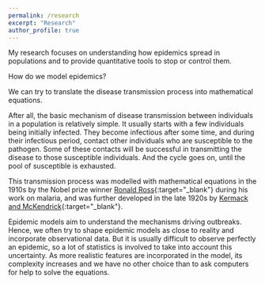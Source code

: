 ```yaml
---
permalink: /research
excerpt: "Research"
author_profile: true
---
```


My research focuses on understanding how epidemics spread in populations and to provide quantitative tools to stop or control them.

How do we model epidemics? 

We can try to translate the disease transmission process into mathematical equations.

After all, the basic mechanism of disease transmission between individuals in a population is relatively simple. 
It usually starts with a few individuals being initially infected. 
They become infectious after some time, and during their infectious period, contact other individuals who are susceptible to the pathogen. 
Some of these contacts will be successful in transmitting the disease to those susceptible individuals. 
And the cycle goes on, until the pool of susceptible is exhausted.

This transmission process was modelled with mathematical equations in the 1910s by the Nobel prize winner [Ronald Ross](https://en.wikipedia.org/wiki/Ronald_Ross){:target="_blank"} during his work on malaria, and was further developed in the late 1920s by [Kermack and McKendrick](https://en.wikipedia.org/wiki/Kermack%E2%80%93McKendrick_theory){:target="_blank"}.


Epidemic models aim to understand the mechanisms driving  outbreaks. 
Hence, we often try to shape epidemic models as close to reality and incorporate observational data. 
But it is usually difficult to observe perfectly an epidemic, so a lot of statistics is involved to take into account this uncertainty.
As more realistic features are incorporated in the model, its complexity increases and we have no other choice than to ask computers for help to solve the equations. 


